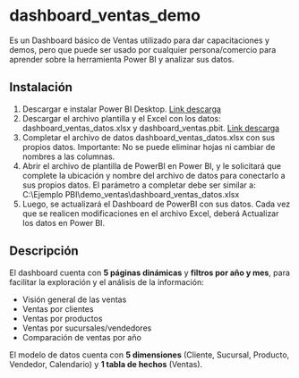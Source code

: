 # dashboard_ventas_demo
Es un Dashboard básico de Ventas utilizado para dar capacitaciones y demos, pero que puede ser usado por cualquier persona/comercio para aprender sobre la herramienta Power BI y analizar sus datos.

## Instalación
1. Descargar e instalar Power BI Desktop. [Link descarga](https://www.microsoft.com/es-es/power-platform/products/power-bi/downloads)
2. Descargar el archivo plantilla y el Excel con los datos: dashboard_ventas_datos.xlsx y dashboard_ventas.pbit. [Link descarga](https://github.com/gerardo-boiero/dashboard_ventas_demo/archive/refs/heads/master.zip) 
3. Completar el archivo de datos dashboard_ventas_datos.xlsx con sus propios datos. Importante: No se puede eliminar hojas ni cambiar de nombres a las columnas.
4. Abrir el archivo de plantilla de PowerBI en Power BI, y le solicitará que complete la ubicación y nombre del archivo de datos para conectarlo a sus propios datos. El parámetro a completar debe ser similar a:  C:\Ejemplo PBI\demo_ventas\dashboard_ventas_datos.xlsx
5. Luego, se actualizará el Dashboard de PowerBI con sus datos. Cada vez que se realicen modificaciones en el archivo Excel, deberá Actualizar los datos en Power BI.
   
## Descripción
El dashboard cuenta con __5 páginas dinámicas__ y __filtros por año y mes__, para facilitar la exploración y el análisis de la información:

* Visión general de las ventas
* Ventas por clientes
* Ventas por productos
* Ventas por sucursales/vendedores
* Comparación de ventas por año

El modelo de datos cuenta con __5 dimensiones__ (Cliente, Sucursal, Producto, Vendedor, Calendario) y __1 tabla de hechos__ (Ventas).
